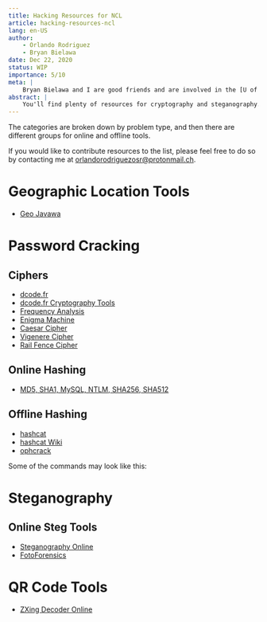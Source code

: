 ```yaml
---
title: Hacking Resources for NCL
article: hacking-resources-ncl
lang: en-US
author:
	- Orlando Rodriguez
	- Bryan Bielawa
date: Dec 22, 2020
status: WIP
importance: 5/10
meta: |
	Bryan Bielawa and I are good friends and are involved in the [U of A Cybercats](https://cybercats.io/). We wrote this article to compile all the resources we found useful.
abstract: |
	You'll find plenty of resources for cryptography and steganography. These were compiled during the 2020 [NCL](https://nationalcyberleague.org/) season and will continue to be updated as we participate more in the program. We've also included some usage guides, although you should reference the original materials for further reading.
---
```


The categories are broken down by problem type, and then there are different groups for online and offline tools. 

If you would like to contribute resources to the list, please feel free to do so by contacting me at <orlandorodriguezosr@protonmail.ch>.

# Geographic Location Tools

- [Geo Javawa](http://geo.javawa.nl/coordcalc/index_en.html)

# Password Cracking

## Ciphers

- [dcode.fr](https://www.dcode.fr/en)
- [dcode.fr Cryptography Tools](https://www.dcode.fr/tools-list#cryptography)
- [Frequency Analysis](https://www.dcode.fr/frequency-analysis)
- [Enigma Machine](https://www.dcode.fr/enigma-machine-cipher)
- [Caesar Cipher](https://www.dcode.fr/caesar-cipher)
- [Vigenere Cipher](https://www.dcode.fr/vigenere-cipher)
- [Rail Fence Cipher](https://www.dcode.fr/rail-fence-cipher)
	
## Online Hashing

- [MD5, SHA1, MySQL, NTLM, SHA256, SHA512](https://hashes.com/en/decrypt/hash)

## Offline Hashing

- [hashcat](https://hashcat.net/hashcat/)
- [hashcat Wiki](https://hashcat.net/wiki/)
- [ophcrack](https://ophcrack.sourceforge.io/)

Some of the commands may look like this:


# Steganography

## Online Steg Tools

- [Steganography Online](https://stylesuxx.github.io/steganography/)
- [FotoForensics](http://fotoforensics.com/)

# QR Code Tools

- [ZXing Decoder Online](https://zxing.org/w/decode.jspx)